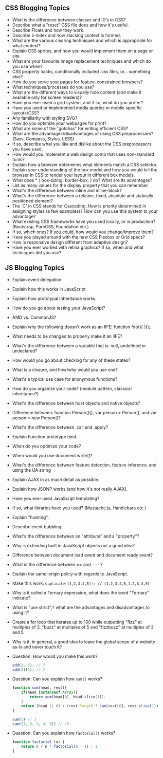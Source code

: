 ## CSS Blogging Topics

- What is the difference between classes and ID's in CSS?
- Describe what a "reset" CSS file does and how it's useful.
- Describe Floats and how they work.
- Describe z-index and how stacking context is formed.
- What are the various clearing techniques and which is appropriate for what context?
- Explain CSS sprites, and how you would implement them on a page or site.
- What are your favourite image replacement techniques and which do you use when?
- CSS property hacks, conditionally included .css files, or... something else?
- How do you serve your pages for feature-constrained browsers?
- What techniques/processes do you use?
- What are the different ways to visually hide content (and make it available only for screen readers)?
- Have you ever used a grid system, and if so, what do you prefer?
- Have you used or implemented media queries or mobile specific layouts/CSS?
- Any familiarity with styling SVG?
- How do you optimize your webpages for print?
- What are some of the "gotchas" for writing efficient CSS?
- What are the advantages/disadvantages of using CSS preprocessors? (Sass, Compass, Stylus, LESS)
- If so, describe what you like and dislike about the CSS preprocessors you have used.
- How would you implement a web design comp that uses non-standard fonts?
- Explain how a browser determines what elements match a CSS selector.
- Explain your understanding of the box model and how you would tell the browser in CSS to render your layout in different box models.
- What does * { box-sizing: border-box; } do? What are its advantages?
- List as many values for the display property that you can remember.
- What's the difference between inline and inline-block?
- What's the difference between a relative, fixed, absolute and statically positioned element?
- The 'C' in CSS stands for Cascading. How is priority determined in assigning styles (a few examples)? How can you use this system to your advantage?
- What existing CSS frameworks have you used locally, or in production? (Bootstrap, PureCSS, Foundation etc.)
- If so, which ones? If you could, how would you change/improve them?
- Have you played around with the new CSS Flexbox or Grid specs?
- How is responsive design different from adaptive design?
- Have you ever worked with retina graphics? If so, when and what techniques did you use?

## JS Blogging Topics

- Explain event delegation
- Explain how this works in JavaScript
- Explain how prototypal inheritance works
- How do you go about testing your JavaScript?
- AMD vs. CommonJS?
- Explain why the following doesn't work as an IIFE: function foo(){ }();.
- What needs to be changed to properly make it an IIFE?
- What's the difference between a variable that is: null, undefined or undeclared?
- How would you go about checking for any of these states?
- What is a closure, and how/why would you use one?
- What's a typical use case for anonymous functions?
- How do you organize your code? (module pattern, classical inheritance?)
- What's the difference between host objects and native objects?
- Difference between: function Person(){}, var person = Person(), and var person = new Person()?
- What's the difference between .call and .apply?
- Explain Function.prototype.bind.
- When do you optimize your code?
- When would you use document.write()?
- What's the difference between feature detection, feature inference, and using the UA string
- Explain AJAX in as much detail as possible.
- Explain how JSONP works (and how it's not really AJAX).
- Have you ever used JavaScript templating?
- If so, what libraries have you used? (Mustache.js, Handlebars etc.)
- Explain "hoisting".
- Describe event bubbling.
- What's the difference between an "attribute" and a "property"?
- Why is extending built in JavaScript objects not a good idea?
- Difference between document load event and document ready event?
- What is the difference between == and ===?
- Explain the same-origin policy with regards to JavaScript.
- Make this work: `duplicate([1,2,3,4,5]); // [1,2,3,4,5,1,2,3,4,5]`
- Why is it called a Ternary expression, what does the word "Ternary" indicate?
- What is "use strict";? what are the advantages and disadvantages to using it?
- Create a for loop that iterates up to 100 while outputting "fizz" at multiples of 3, "buzz" at multiples of 5 and "fizzbuzz" at multiples of 3 and 5
- Why is it, in general, a good idea to leave the global scope of a website as-is and never touch it?
- Question: How would you make this work?

    ```js
    add(2, 5); // 7
    add(2)(5); // 7
    ```

- Question: Can you explain how `sum()` works?

    ```js
    function sum(head, rest){
        if(head instanceof Array){
            return sum(head[0], head.slice(1));
        }
        return (head || 0) + (rest.length ? sum(rest[0], rest.slice(1)) : 0);
    }

    sum(1) // 1
    sum([1, 2, 3, 4, 5]) // 15
    ```

- Question: Can you explain how `factorial()` works?

    ```js
    function factorial (n) {
        return n ? n * factorial(n - 1) : 1
    }
    ```
